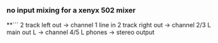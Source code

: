 ### no input mixing for a xenyx 502 mixer
**```
2 track left out -> channel 1 line in
2 track right out -> channel 2/3 L
main out L -> channel 4/5 L
phones -> stereo output
```**
